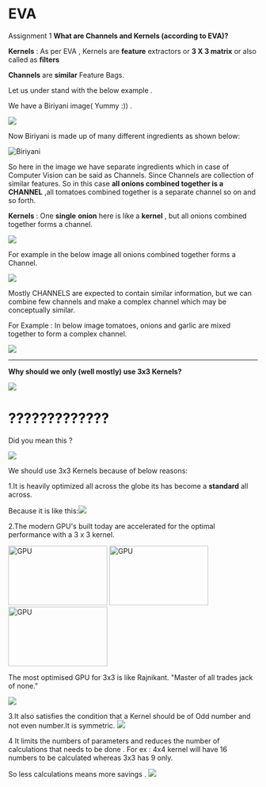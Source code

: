 # EVA
Assignment 1
**What are Channels and Kernels (according to EVA)?**

**Kernels** : As per EVA , Kernels are **feature** extractors or **3 X 3 matrix** or also called as **filters**  
              


   **Channels** are **similar** Feature Bags.

Let us under stand with the below example .

 We have a Biriyani image( Yummy   :)) .


![](https://www.kannammacooks.com/wp-content/uploads/Tamilnadu-muslim-chicken-biriyani.jpg)












Now Biriyani is made up of many different ingredients as shown below:















 
![Biriyani ](https://www.kannammacooks.com/wp-content/uploads/Tamilnadu-muslim-chicken-biriyani-recipe-ingredients.jpg) 

So here in the image we have separate ingredients which in case of Computer Vision can be said as Channels. Since Channels are collection of similar features. So in this case **all onions combined together is a CHANNEL** ,all tomatoes combined together is a separate channel so on and so forth.






**Kernels** : One **single** **onion** here is like a **kernel** , 
but  all onions combined together forms a channel.

![](https://qph.fs.quoracdn.net/main-qimg-5905bb375bdfa4cbd638eb349066991f) 

For example in the below image all onions combined together forms a Channel.

![](https://www.kannammacooks.com/wp-content/uploads/Tamilnadu-muslim-chicken-biriyani-recipe-spices.jpg) 


Mostly CHANNELS are expected to contain similar information, but we can combine few channels and make a complex channel which may be conceptually similar.

For Example : In below image tomatoes, onions and garlic are mixed together to form a complex channel.

![](https://www.kannammacooks.com/wp-content/uploads/Tamilnadu-muslim-chicken-biriyani-recipe-tomato.jpg)

----------------------------------------------------------------------------------------------------------------------------------------
**Why should we only (well mostly) use 3x3 Kernels?**

 ![](https://thinkjarcollective.com/wp-content/uploads/2012/01/Paul-Freeman1.jpg)
# ????????????? #

Did you mean this ?




































![](https://i.stack.imgur.com/5tp2P.png)

We should use 3x3 Kernels because of below reasons:

1.It is heavily optimized all across the globe its has become a **standard** all across.

Because it is like this:![](https://spiderimg.amarujala.com/assets/images/2018/10/10/750x506/amitabh-bachchan_1539166595.jpeg)













2.The modern  GPU's built today are accelerated  for the optimal performance with  a 3 x 3 kernel.


<img src="https://c8.alamy.com/comp/BCG4P6/modern-computer-graphics-card-on-white-background-BCG4P6.jpg" alt="GPU"
	title="GPU" width="200" height="120" />
<img src="https://c8.alamy.com/comp/BCG4P6/modern-computer-graphics-card-on-white-background-BCG4P6.jpg" alt="GPU"
	title="GPU" width="200" height="120" />
<img src="https://c8.alamy.com/comp/BCG4P6/modern-computer-graphics-card-on-white-background-BCG4P6.jpg" alt="GPU"
	title="GPU" width="200" height="120" />

The most optimised GPU for 3x3 is like Rajnikant. "Master of all trades jack of none."

![](https://akm-img-a-in.tosshub.com/indiatoday/images/story/201811/CS-Rajinikanth-Dec10-1_770.jpeg?1AKWA1FRZoyNYs8HL9s_JZoHm5ySZIW7)


3.It also satisfies the condition that a Kernel should be of Odd number and not even number.It is symmetric.
![](https://study.com/cimages/multimages/16/symmetric_property_2.jpg)

4 It limits the numbers of parameters and reduces the number of calculations that needs to be done . For ex : 4x4 kernel will have 16 numbers to be calculated whereas 3x3 has 9 only.

So less calculations means more savings .
![](http://www.dollarsfromsense.com/wp-content/uploads/2016/02/6793826885_d3b6befb99_b.jpg)
  
